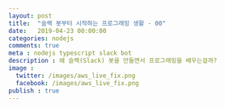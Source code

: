 ```yaml
---
layout: post
title:  "슬랙 봇부터 시작하는 프로그래밍 생활 - 00"
date:   2019-04-23 00:00:00
categories: nodejs
comments: true
meta : nodejs typescript slack bot
description : 왜 슬랙(Slack) 봇을 만들면서 프로그래밍을 배우는걸까?
image : 
  twitter: /images/aws_live_fix.png
  facebook: /images/aws_live_fix.png
publish : true
---
```



